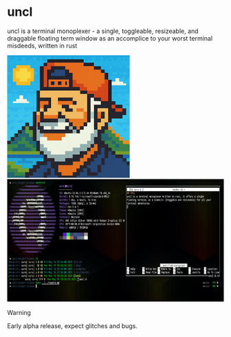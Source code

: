 # uncl 
uncl is a terminal monoplexer - a single, toggleable, resizeable, and draggable floating term window as an accomplice to your worst terminal misdeeds, written in rust

<p float="left">
  <img src="uncl.png" height="285" />
  <img src="screenshot.jpg" height="285" /> 
</p>


> [!WARNING]
> Early alpha release, expect glitches and bugs.
